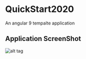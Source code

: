 # QuickStart2020
 An angular 9 tempalte application
 
 ## Application ScreenShot

![alt tag](https://github.com/SirajGadhia/School360/blob/master/S3601.PNG)
